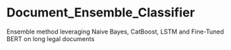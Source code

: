 # Document_Ensemble_Classifier
Ensemble method leveraging Naive Bayes, CatBoost, LSTM and Fine-Tuned BERT on long legal documents
